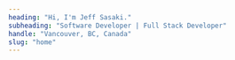 ```yaml
---
heading: "Hi, I'm Jeff Sasaki."
subheading: "Software Developer | Full Stack Developer"
handle: "Vancouver, BC, Canada"
slug: "home"
---
```

